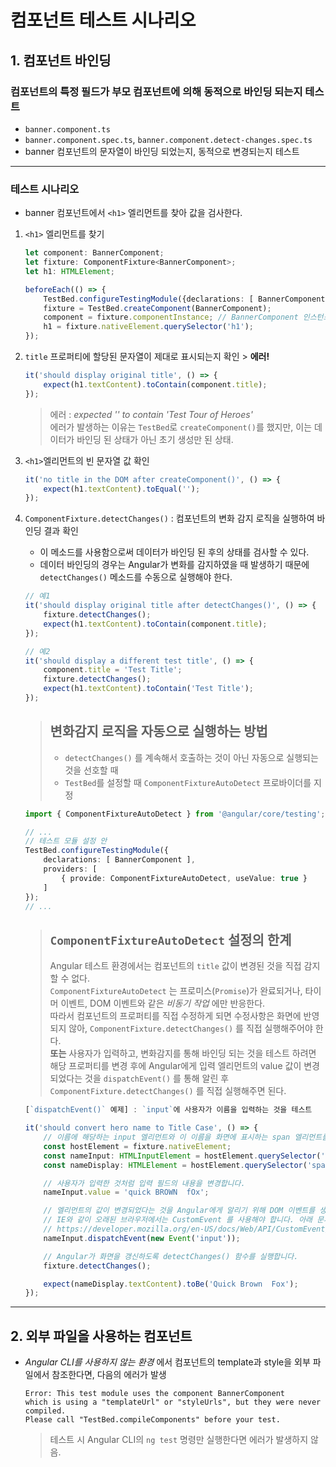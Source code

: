 # 컴포넌트 테스트 시나리오

## 1. 컴포넌트 바인딩
### 컴포넌트의 특정 필드가 부모 컴포넌트에 의해 동적으로 바인딩 되는지 테스트
- `banner.component.ts`
- `banner.component.spec.ts`, `banner.component.detect-changes.spec.ts`
- banner 컴포넌트의 문자열이 바인딩 되었는지, 동적으로 변경되는지 테스트

<hr/>

### 테스트 시나리오
- banner 컴포넌트에서 `<h1>` 엘리먼트를 찾아 값을 검사한다.
1. `<h1>` 엘리먼트를 찾기

    ```typescript
    let component: BannerComponent;
    let fixture: ComponentFixture<BannerComponent>;
    let h1: HTMLElement;

    beforeEach(() => {
        TestBed.configureTestingModule({declarations: [ BannerComponent ]});
        fixture = TestBed.createComponent(BannerComponent);
        component = fixture.componentInstance; // BannerComponent 인스턴스
        h1 = fixture.nativeElement.querySelector('h1');
    });
    ```
2. `title` 프로퍼티에 할당된 문자열이 제대로 표시되는지 확인 > **에러!**
    ```typescript
    it('should display original title', () => {
        expect(h1.textContent).toContain(component.title);
    });
    ```
    >에러 : _expected '' to contain 'Test Tour of Heroes'_   
    > 에러가 발생하는 이유는 `TestBed`로 `createComponent()`를 했지만, 이는 데이터가 바인딩 된 상태가 아닌 초기 생성만 된 상태.

3. `<h1>`엘리먼트의 빈 문자열 값 확인
    ```typescript
    it('no title in the DOM after createComponent()', () => {
        expect(h1.textContent).toEqual('');
    });
    ```

4. `ComponentFixture.detectChanges()` : 컴포넌트의 변화 감지 로직을 실행하여 바인딩 결과 확인   
    + 이 메소드를 사용함으로써 데이터가 바인딩 된 후의 상태를 검사할 수 있다.
    + 데이터 바인딩의 경우는 Angular가 변화를 감지하였을 때 발생하기 때문에 `detectChanges()` 메소드를 수동으로 실행해야 한다.
    ```typescript
    // 예1
    it('should display original title after detectChanges()', () => {
        fixture.detectChanges();
        expect(h1.textContent).toContain(component.title);
    });

    // 예2
    it('should display a different test title', () => {
        component.title = 'Test Title';
        fixture.detectChanges();
        expect(h1.textContent).toContain('Test Title');
    });
    ```
    
    > 변화감지 로직을 자동으로 실행하는 방법
    > ------------------------------------
    > - `detectChanges()` 를 계속해서 호출하는 것이 아닌 자동으로 실행되는 것을 선호할 때
    > - `TestBed`를 설정할 때 `ComponentFixtureAutoDetect` 프로바이더를 지정
    ```typescript
    import { ComponentFixtureAutoDetect } from '@angular/core/testing';

    // ...
    // 테스트 모듈 설정 안
    TestBed.configureTestingModule({
        declarations: [ BannerComponent ],
        providers: [
            { provide: ComponentFixtureAutoDetect, useValue: true }
        ]
    });
    // ...
    ```

    >`ComponentFixtureAutoDetect` 설정의 한계
    > ---------------------------------------
    > Angular 테스트 환경에서는 컴포넌트의 `title` 값이 변경된 것을 직접 감지할 수 없다.   
    > `ComponentFixtureAutoDetect` 는 프로미스(`Promise`)가 완료되거나, 타이머 이벤트, DOM 이벤트와 같은 _비동기 작업_ 에만 반응한다.   
    > 따라서 컴포넌트의 프로퍼티를 직접 수정하게 되면 수정사항은 화면에 반영되지 않아, `ComponentFixture.detectChanges()` 를 직접 실행해주어야 한다.   
    > __또는__ 사용자가 입력하고, 변화감지를 통해 바인딩 되는 것을 테스트 하려면 해당 프로퍼티를 변경 후에 Angular에게 입력 엘리먼트의 value 값이 변경되었다는 것을 `dispatchEvent()` 를 통해 알린 후 `ComponentFixture.detectChanges()` 를 직접 실행해주면 된다.   
    ```typescript
    [`dispatchEvent()` 예제] : `input`에 사용자가 이름을 입력하는 것을 테스트

    it('should convert hero name to Title Case', () => {
        // 이름에 해당하는 input 엘리먼트와 이 이름을 화면에 표시하는 span 엘리먼트를 DOM에서 참조합니다.
        const hostElement = fixture.nativeElement;
        const nameInput: HTMLInputElement = hostElement.querySelector('input');
        const nameDisplay: HTMLElement = hostElement.querySelector('span');

        // 사용자가 입력한 것처럼 입력 필드의 내용을 변경합니다.
        nameInput.value = 'quick BROWN  fOx';

        // 엘리먼트의 값이 변경되었다는 것을 Angular에게 알리기 위해 DOM 이벤트를 생성합니다.
        // IE와 같이 오래된 브라우저에서는 CustomEvent 를 사용해야 합니다. 아래 문서를 참고하세요.
        // https://developer.mozilla.org/en-US/docs/Web/API/CustomEvent/CustomEvent#Polyfill
        nameInput.dispatchEvent(new Event('input'));

        // Angular가 화면을 갱신하도록 detectChanges() 함수를 실행합니다.
        fixture.detectChanges();

        expect(nameDisplay.textContent).toBe('Quick Brown  Fox');
    });
    ```
<hr/>

## 2. 외부 파일을 사용하는 컴포넌트
- _Angular CLI를 사용하지 않는 환경_ 에서 컴포넌트의 template과 style을 외부 파일에서 참조한다면, 다음의 에러가 발생

    ```
    Error: This test module uses the component BannerComponent
    which is using a "templateUrl" or "styleUrls", but they were never compiled.
    Please call "TestBed.compileComponents" before your test.
    ```
    > 테스트 시 Angular CLI의 `ng test` 명령만 실행한다면 에러가 발생하지 않음.